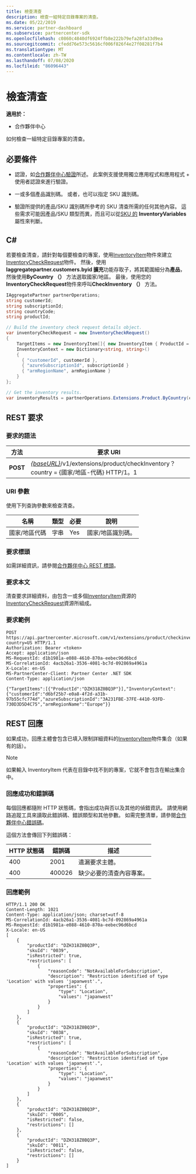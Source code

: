 ```yaml
---
title: 檢查清查
description: 檢查一組特定目錄專案的清查。
ms.date: 05/22/2019
ms.service: partner-dashboard
ms.subservice: partnercenter-sdk
ms.openlocfilehash: c0860c4840df6924ffb8e222b79efa28fa33d9ea
ms.sourcegitcommit: cfedd76e573c5616cf006f826f4e27f08281f7b4
ms.translationtype: MT
ms.contentlocale: zh-TW
ms.lasthandoff: 07/08/2020
ms.locfileid: "86096443"
---
```

# <a name="check-inventory"></a>檢查清查

**適用於：**

- 合作夥伴中心

如何檢查一組特定目錄專案的清查。

## <a name="prerequisites"></a>必要條件

- 認證，如[合作夥伴中心驗證](partner-center-authentication.md)所述。 此案例支援使用獨立應用程式和應用程式 + 使用者認證來進行驗證。

- 一或多個產品識別碼。 或者，也可以指定 SKU 識別碼。

- 驗證所提供的產品/SKU 識別碼所參考的 SKU 清查所需的任何其他內容。 這些需求可能因產品/SKU 類型而異，而且可以從[SKU 的](product-resources.md#sku) **InventoryVariables**屬性來判斷。

## <a name="c"></a>C\#

若要檢查清查，請針對每個要檢查的專案，使用[InventoryItem](product-resources.md#inventoryitem)物件來建立[InventoryCheckRequest](product-resources.md#inventorycheckrequest)物件。 然後，使用**Iaggregatepartner.customers.byid 擴充**功能存取子，將其範圍細分為**產品**，然後使用**ByCountry （）** 方法選取國家/地區。 最後，使用您的**InventoryCheckRequest**物件來呼叫**CheckInventory （）** 方法。

``` csharp
IAggregatePartner partnerOperations;
string customerId;
string subscriptionId;
string countryCode;
string productId;

// Build the inventory check request details object.
var inventoryCheckRequest = new InventoryCheckRequest()
{
    TargetItems = new InventoryItem[]{ new InventoryItem { ProductId = productId } },
    InventoryContext = new Dictionary<string, string>()
    {
      { "customerId", customerId },
      { "azureSubscriptionId", subscriptionId }
      { "armRegionName", armRegionName }
    }
};

// Get the inventory results.
var inventoryResults = partnerOperations.Extensions.Product.ByCountry(countryCode).CheckInventory(inventoryCheckRequest);
```

## <a name="rest-request"></a>REST 要求

### <a name="request-syntax"></a>要求的語法

| 方法   | 要求 URI                                                                                                                              |
|----------|------------------------------------------------------------------------------------------------------------------------------------------|
| **POST** | [*{baseURL}*](partner-center-rest-urls.md)/v1/extensions/product/checkInventory？ country = {國家/地區-代碼} HTTP/1。1                        |

### <a name="uri-parameter"></a>URI 參數

使用下列查詢參數來檢查清查。

| 名稱                   | 類型     | 必要 | 說明                                                     |
|------------------------|----------|----------|-----------------------------------------------------------------|
| 國家/地區代碼           | 字串   | Yes      | 國家/地區識別碼。                                            |

### <a name="request-headers"></a>要求標頭

如需詳細資訊，請參閱[合作夥伴中心 REST 標頭](headers.md)。

### <a name="request-body"></a>要求本文

清查要求詳細資料，由包含一或多個[InventoryItem](product-resources.md#inventoryitem)資源的[InventoryCheckRequest](product-resources.md#inventorycheckrequest)資源所組成。

### <a name="request-example"></a>要求範例

```http
POST https://api.partnercenter.microsoft.com/v1/extensions/product/checkinventory?country=US HTTP/1.1
Authorization: Bearer <token>
Accept: application/json
MS-RequestId: d1b1981a-e088-4610-870a-eebec96d6bcd
MS-CorrelationId: 4acb26a1-3536-4081-bc7d-092869a4961a
X-Locale: en-US
MS-PartnerCenter-Client: Partner Center .NET SDK
Content-Type: application/json

{"TargetItems":[{"ProductId":"DZH318Z0BQ3P"}],"InventoryContext":{"customerId":"d6bf25b7-e0a8-4f2d-a31b-97b55cfc774d","azureSubscriptionId":"3A231FBE-37FE-4410-93FD-730D3D5D4C75","armRegionName":"Europe"}}
```

## <a name="rest-response"></a>REST 回應

如果成功，回應主體會包含已填入限制詳細資料的[InventoryItem](product-resources.md#inventoryitem)物件集合（如果有的話）。

>[!NOTE]
>如果輸入 InventoryItem 代表在目錄中找不到的專案，它就不會包含在輸出集合中。

### <a name="response-success-and-error-codes"></a>回應成功和錯誤碼

每個回應都隨附 HTTP 狀態碼，會指出成功與否以及其他的偵錯資訊。 請使用網路追蹤工具來讀取此錯誤碼、錯誤類型和其他參數。 如需完整清單，請參閱[合作夥伴中心錯誤碼](error-codes.md)。

這個方法會傳回下列錯誤碼：

| HTTP 狀態碼     | 錯誤碼   | 描述                                                                                               |
|----------------------|--------------|-----------------------------------------------------------------------------------------------------------|
| 400                  | 2001         | 遺漏要求主體。                                                                              |
| 400                  | 400026       | 缺少必要的清查內容專案。                                                             |

### <a name="response-example"></a>回應範例

```http
HTTP/1.1 200 OK
Content-Length: 1021
Content-Type: application/json; charset=utf-8
MS-CorrelationId: 4acb26a1-3536-4081-bc7d-092869a4961a
MS-RequestId: d1b1981a-e088-4610-870a-eebec96d6bcd
X-Locale: en-US
[
    {
        "productId": "DZH318Z0BQ3P",
        "skuId": "0039",
        "isRestricted": true,
        "restrictions": [
            {
                "reasonCode": "NotAvailableForSubscription",
                "description": "Restriction identified of type 'Location' with values 'japanwest'.",
                "properties": {
                    "type": "Location",
                    "values": "japanwest"
                }
            }
        ]
    },
    {
        "productId": "DZH318Z0BQ3P",
        "skuId": "0038",
        "isRestricted": true,
        "restrictions": [
            {
                "reasonCode": "NotAvailableForSubscription",
                "description": "Restriction identified of type 'Location' with values 'japanwest'.",
                "properties": {
                    "type": "Location",
                    "values": "japanwest"
                }
            }
        ]
    },
    {
        "productId": "DZH318Z0BQ3P",
        "skuId": "000S",
        "isRestricted": false,
        "restrictions": []
    },
    {
        "productId": "DZH318Z0BQ3P",
        "skuId": "0011",
        "isRestricted": false,
        "restrictions": []
    }
]
```